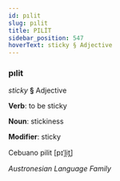 ```yaml
---
id: pılit
slug: pılit
title: PILİT
sidebar_position: 547
hoverText: sticky § Adjective
---
```


### pılit

*sticky* **§** Adjective

**Verb**: to be sticky

**Noun**: stickiness

**Modifier**: sticky

Cebuano pilit [pɪˈl̪it̪]

*Austronesian Language Family*